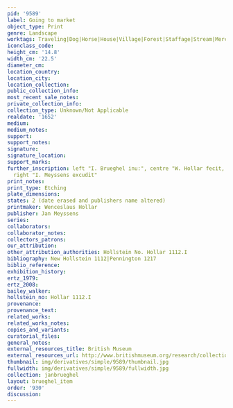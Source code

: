 ```yaml
---
pid: '9589'
label: Going to market
object_type: Print
genre: Landscape
worktags: Traveling|Dog|Horse|House|Village|Forest|Staffage|Stream|Merchants|Peasants|Road|Wagon
iconclass_code:
height_cm: '14.8'
width_cm: '22.5'
diameter_cm:
location_country:
location_city:
location_collection:
public_collection_info:
most_recent_sale_notes:
private_collection_info:
collection_type: Unknown/Not Applicable
realdate: '1652'
medium:
medium_notes:
support:
support_notes:
signature:
signature_location:
support_marks:
further_inscription: left "I. Brueghel inu:", centre "W. Hollar fecit, 1652," and
  right "I. Meyssens excudit"
print_notes:
print_type: Etching
plate_dimensions:
states: 2 (date erased and publishers name altered)
printmaker: Wenceslaus Hollar
publisher: Jan Meyssens
series:
collaborators:
collaborator_notes:
collectors_patrons:
our_attribution:
other_attribution_authorities: Hollstein No. Hollar 1112.I
bibliography: New Hollstein 1112|Pennington 1217
biblio_reference:
exhibition_history:
ertz_1979:
ertz_2008:
bailey_walker:
hollstein_no: Hollar 1112.I
provenance:
provenance_text:
related_works:
related_works_notes:
copies_and_variants:
curatorial_files:
general_notes:
external_resources_title: British Museum
external_resources_url: http://www.britishmuseum.org/research/collection_online/collection_object_details.aspx
thumbnail: img/derivatives/simple/9589/thumbnail.jpg
fullwidth: img/derivatives/simple/9589/fullwidth.jpg
collection: janbrueghel
layout: brueghel_item
order: '930'
discussion:
---
```

